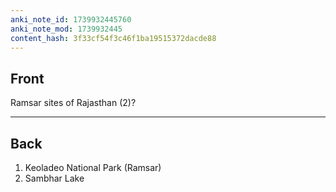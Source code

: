 ```yaml
---
anki_note_id: 1739932445760
anki_note_mod: 1739932445
content_hash: 3f33cf54f3c46f1ba19515372dacde88
---
```


## Front

Ramsar sites of Rajasthan (2)?

<hr/>

## Back

1. Keoladeo National Park (Ramsar)  
2. Sambhar Lake